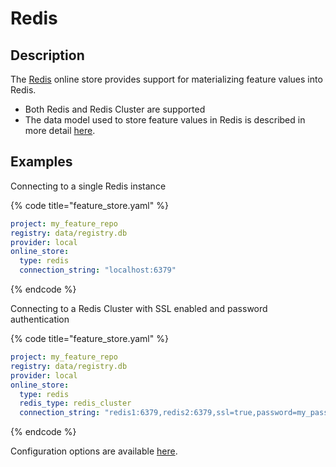 # Redis

## Description

The [Redis](https://redis.io/) online store provides support for materializing feature values into Redis.

* Both Redis and Redis Cluster are supported
* The data model used to store feature values in Redis is described in more detail [here](https://github.com/feast-dev/feast/blob/master/docs/specs/online_store_format.md).

## Examples

Connecting to a single Redis instance

{% code title="feature\_store.yaml" %}
```yaml
project: my_feature_repo
registry: data/registry.db
provider: local
online_store:
  type: redis
  connection_string: "localhost:6379"
```
{% endcode %}

Connecting to a Redis Cluster with SSL enabled and password authentication

{% code title="feature\_store.yaml" %}
```yaml
project: my_feature_repo
registry: data/registry.db
provider: local
online_store:
  type: redis
  redis_type: redis_cluster
  connection_string: "redis1:6379,redis2:6379,ssl=true,password=my_password"
```
{% endcode %}

Configuration options are available [here](https://rtd.feast.dev/en/master/#feast.repo_config.RedisOnlineStoreConfig).

